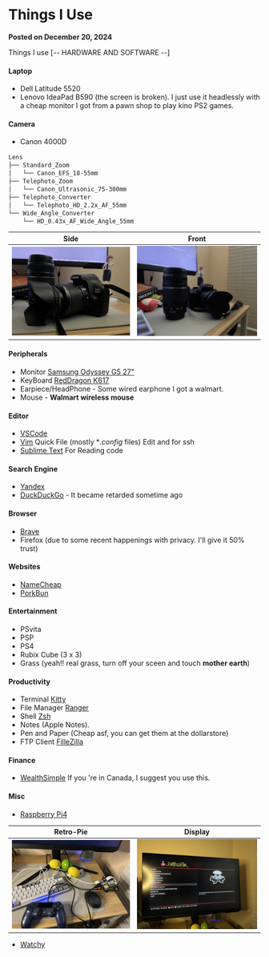 # Things I Use

**Posted on December 20, 2024**

Things I use [-- HARDWARE AND SOFTWARE --]

#### Laptop

- Dell Latitude 5520
- Lenovo IdeaPad B590 (the screen is broken). I just use it headlessly with a cheap monitor I got from a pawn shop to play kino PS2 games.

#### Camera

- Canon 4000D

```plaintext
Lens
├── Standard_Zoom
│   └── Canon_EFS_18-55mm
├── Telephoto_Zoom
│   └── Canon_Ultrasonic_75-300mm
├── Telephoto_Converter
│   └── Telephoto_HD_2.2x_AF_55mm
└── Wide_Angle_Converter
    └── HD_0.43x_AF_Wide_Angle_55mm
```

| Side    | Front   |
|---------|---------|
| ![Front Cam](./blog-images/cam2.JPG) | ![Side Cam](./blog-images/cam3.JPG) |

#### Peripherals

- Monitor [Samsung Odyssey G5 27"](https://www.samsung.com/ca/monitors/gaming/odyssey-g5-g55c-27-inch-165hz-curved-qhd-ls27cg550enxza/)
- KeyBoard [RedDragon K617](https://www.redragonzone.com/products/redragon-k617-fizz)
- Earpiece/HeadPhone - Some wired earphone I got a walmart.
- Mouse - **Walmart wireless mouse**

#### Editor

- [VSCode](https://code.visualstudio.com/)
- [Vim](https://www.vim.org/) Quick File (mostly **.config* files) Edit and for ssh
- [Sublime Text](https://www.sublimetext.com/) For Reading code

#### Search Engine

- [Yandex](https://yandex.com/)
- [DuckDuckGo](https://duckduckgo.com/) - It became retarded sometime ago

#### Browser

- [Brave](https://brave.com/download/)
- Firefox (due to some recent happenings with privacy. I'll give it 50% trust)

#### Websites

- [NameCheap](https://www.namecheap.com/)
- [PorkBun](https://porkbun.com/)

#### Entertainment

- PSvita
- PSP
- PS4
- Rubix Cube (3 x 3)
- Grass (yeah!! real grass, turn off your sceen and touch **mother earth**)

#### Productivity

- Terminal [Kitty](https://github.com/kovidgoyal/kitty)
- File Manager [Ranger](https://github.com/ranger/ranger)
- Shell [Zsh](https://ohmyz.sh/)
- Notes (Apple Notes).
- Pen and Paper (Cheap asf, you can get them at the dollarstore)
- FTP Client [FilleZilla](https://filezilla-project.org/)

#### Finance

- [WealthSimple](https://www.wealthsimple.com/en-ca) If you 're in Canada, I suggest you use this.

#### Misc

- [Raspberry Pi4](https://www.raspberrypi.com/products/raspberry-pi-4-model-b/)


| Retro-Pie    | Display   |
|---------|---------|
| ![Front Cam](./blog-images/retro.jpg) | ![Side Cam](./blog-images/pie.jpg) |

- [Watchy](https://watchy.sqfmi.com/)
